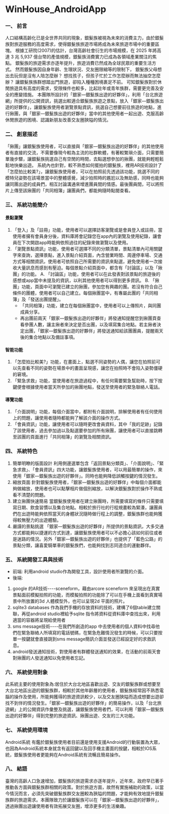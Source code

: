# WinHouse_AndroidApp
### 一、	前言
人口結構高齡化已是全世界共同的現象，銀髮族被視為未來的消費主力，由於銀髮族對旅遊服務的高度需求，使得銀髮族旅遊市場將成為未來旅遊市場中的重要區塊。
根據工研院(2007)的估計，台灣高齡社會衍生的市場規模，在 2025 年將高達 3 兆 5,937 億台幣的產值規模，銀髮族消費實力已成為各領域產業關注的焦點。
銀髮族的旅遊需求亦逐年提升，旅遊消費已然成為全球民眾的重要生活方式。
然而銀髮族因自身年齡、生理狀況、交友圈限縮等的限制下，
銀髮族父母想出去玩但是沒有人陪怎麼辦？
想找孩子，但孩子忙於工作怎麼辦而無法抽空怎麼辦？
讓銀髮族族群想踏出門旅遊，卻陷入種種困境裹足不前。
可知銀髮族對於休閒旅遊具有高度的需求，受限條件也較多，比起壯年或青年族群，需要更完善及安全的應變措施。
本團隊所設計的「銀家—銀髮族出遊的好夥伴」，利用「台北旅遊網」所提供的公開資訊，挑選出較適合銀髮族旅遊之景點，放入「銀家—銀髮族出遊的好夥伴」，讓銀髮族使用者瀏覽景點資訊，挑選自己想要前往旅遊的地點，進行揪團，與「銀家—銀髮族出遊的好夥伴」當中的其他使用者一起出遊、克服高齡休閒旅遊的困境、認識新朋友改善交友圈狹隘的情況。
### 二、	創意描述
  「揪團」讓銀髮族使用者，可以直接與「銀家—銀髮族出遊的好夥伴」的其他使用者有直接的交流，不需要像現今較為主流的社群軟體，有著較繁瑣介面，只需要簡單幾步驟，讓銀髮族挑選自己有空閒的時間，去點選想參加的揪團，就能夠輕輕鬆鬆地快樂出遊。
  系統內也針對，較不熟悉如何擺拍的銀髮族，裡用AR技術設計了「怎麼拍比較美?」，讓銀髮族使用者，可以在拍照前先透過該功能，挑選不同的模特兒姿勢在該場景當中的整體感覺，減少拍照時的尷尬以及無助感，同時也能夠讓同團出遊的成員們，相互討論溝通來增進團員間的情感。最後團員間，可以將照片上傳至該揪團的「共同相簿」讓團員們，都能夠隨時點閱查看。

### 三、	系統功能簡介
#### 景點瀏覽
1.	「登入」及「註冊」功能，使用者可以選擇訪客瀏覽或是會員登入或註冊，當使用者擁有會員身分後，資料庫將會記錄您在app內的瀏覽及使用紀錄，讓會員在下次開啟app時能夠依照過往的紀錄來做瀏覽以及使用。
2.	「瀏覽景點資訊」功能，使用者可選擇不同的分類清單，景點清單內可用關鍵字來查詢，選擇景點，進入景點介紹頁面，內含營業時間、周邊停車場、交通方式等相關資訊，使用者可依照自己所需要的資訊來點選，避免使用者一次接收大量訊息而感到有壓迫。每個景點介紹頁面中，都含有「討論區」以及「揪團」的功能。
    A.	「討論區」功能，使用者可以在此發表對該景點的旅遊後的感想或app當中未提及的資訊，以利其他使用者可以得到更多資訊。
    B.	「揪團」功能，頁面中可瀏覽已建立的揪團，參加您有興趣的團。若沒有符合自己條件的團體，使用者可以自己建立。每個揪團當中，有專屬此團的「共同相簿」及「發送出團提醒」。
    * 「共同相簿」功能，建立在每個揪團當中，使用者可以上傳照片，與同團成員分享。
    * 再出團前兩天「銀家—銀髮族出遊的好夥伴」將發通知提醒您到揪團頁查看參團人數，讓主揪者來決定是否出團，以及填寫集合地點。若主揪者決定出團，「銀家—銀髮族出遊的好夥伴」將發送通知給該團團員，提醒兩天後的集合地點以及備註事項。
#### 智能功能
1.	「怎麼拍比較美?」功能，在畫面上，點選不同姿勢的人偶，讓您在拍照前可以先查看不同的姿勢在場景中的畫面呈現感，讓您在拍照時不會陷入姿勢僵硬的窘境。
2.	「緊急求救」功能，當使用者在旅遊過程中，有任何需要緊急幫助時，按下按鍵便會根據使用者當天所參加的揪團地點，發送至使用者的緊急聯絡人電話。
#### 導覽功能
1.	「介面說明」功能，每個介面當中，都附有介面說明，排解使用者有任何使用上的問題，讓使用者隨時都能夠了解該介面的操作方式。
2.	「會員資訊」功能，讓使用者可以隨時更改會員資料，其中「我的足跡」記錄了該使用者，過去參加過以及點選要參加的所有揪團，讓使用者可以直接跳轉至該團的頁面進行「共同相簿」的瀏覽及相關資訊。

### 四、	系統特色
1. 簡單明瞭的版面設計
利用側邊選單包含「返回景點分類頁」、「介面說明」、「緊急求救」、「會員資訊」四大功能，讓銀髮族使用者，可以用最簡單的操作，來使用「銀家—銀髮族出遊的好夥伴」。同時也能夠降低誤觸按鍵的情況發生。
2. 縮放頁面
針對銀髮族使用者，「銀家—銀髮族出遊的好夥伴」中每個介面都能夠做縮放，使用者也可以點擊相片做個別縮放，以解決銀髮族對於操作不熟或看不清楚的問題。
3. 建立揪團快速簡易
當銀髮族使用者在建立揪團時，所需要填寫的條件只需要填寫日期、飲食習慣以及集合地點。相較於旅行社的行程規畫較為緊湊，讓團員們在出遊時能夠依照當天的身體狀況隨時做行程上的調整，銀髮族群也能夠獲得較無壓力的出遊體驗。
4. 嚴謹的景點挑選
「銀家—銀髮族出遊的好夥伴」所提供的景點資訊，大多交通方式都能夠以捷運的方式到達，讓銀髮族使用者可以不必擔心該如何前往或者是迷路的情況。另外「銀家—銀髮族出遊的好夥伴」也提供了「藍色公路」的景點分類，讓喜愛騎單車的銀髮族們，也能夠找到志同道合的運動夥伴。
### 五、	系統開發工具與技術
* 前端:
利用android studio作為開發工具，設計使用者所瀏覽的介面。
* 後端:
1.	google 的AR技術----sceneform，藉由arcore sceneform 來呈現出在真實景點面前模擬拍照的功能，而模擬拍照的功能除了可以在手機上面看到真實場景中所放置的3d 人體模型外，也可以呈現2d 平面的照片。
2.	sqlite3 databases 作為我們手機的存放資料的技術，建構了6個table建立關聯，再從android studio裡給予sqlite 指令將資料從資料庫中查找出來，利用適當的容器將呈現給使用者
3.	sms message技術----在我們所創造的app 中去使用者的個人資料中找尋他們在緊急聯絡人所填寫的電話號碼，在緊急危難情況發生的時候，可以只要按單一按鍵就會直接跳到sms message簡訊介面並發送已經設定好的求救訊息。
4.	android發送通知技術，對使用者有群體發送通知的效果，在活動的前兩天會對揪團的人發送通知以免使用者忘記。

### 六、	系統使用對象
  此系統主要的使用對象為:居住於大台北地區喜歡出遊、交友的銀髮族群或想要至大台北地區出遊的銀髮族群，相較於其他年齡層的使用者，銀髮族經常因不熟悉電腦的操作及使用，所能夠獲得的旅遊資訊較少，以及交友圈狹隘而造成想要出遊卻找不到伴的情況發生。「銀家—銀髮族出遊的好夥伴」的簡易操作，以及「台北旅遊網」上的公開資訊作彙整及挑選，讓銀髮族使用者們，可以利用「銀家—銀髮族出遊的好夥伴」得到完整的旅遊資訊、揪團出遊、交友的三大功能。

### 七、	系統使用環境
Android系統
  有鑑於銀髮族使用者目前還是使用支援Android的行動裝置為大眾，也因為Android系統本身就含有返回鍵以及回手機主畫面的按鍵，相較於IOS系統，銀髮族使用者更能夠在Android系統有流暢且簡易操作。

### 八、	結語
  臺灣的高齡人口急速增加，銀髮族的旅遊需求亦逐年提升，近年來，政府早已著手推動各方面與銀髮族群相關的政策。對於旅遊方面，故然有實施補助的政策，以當今情況而言，必須先突破銀髮族群交友圈較為狹隘的問題，才能夠有效地提升銀髮族群的旅遊需求。本團隊致力於讓銀髮族可以在「銀家—銀髮族出遊的好夥伴」，透過揪團出遊讓使用者有效拓展交友圈，增添更多的生活樂趣。
